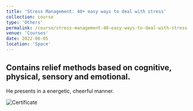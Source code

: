 ```yaml
---
title: 'Stress Management: 40+ easy ways to deal with stress'
collection: course
type: 'Others'
permalink: /course/stress-management-40-easy-ways-to-deal-with-stress
venue: 'Courses'
date: 2022-06-05
location: 'Space'
---
```


## Contains relief methods based on cognitive, physical, sensory and emotional.

He presents in a energetic, cheerful manner.

![Certificate](https://udemy-certificate.s3.amazonaws.com/image/UC-67f1fd8e-3f3d-4f9b-bde9-627eb0ec22bc.jpg?v=1634956514000)
